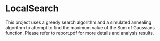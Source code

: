 # LocalSearch
This project uses a greedy search algorithm and a simulated annealing algorithm 
to attempt to find the maximum value of the Sum of Gaussians function.
Please refer to report.pdf for more details and analysis results.
